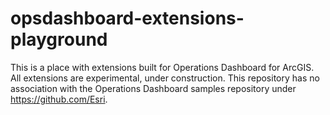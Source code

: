 # opsdashboard-extensions-playground
This is a place with extensions built for Operations Dashboard for ArcGIS. All extensions are experimental, under construction. This repository has no association with the Operations Dashboard samples repository under https://github.com/Esri. 


